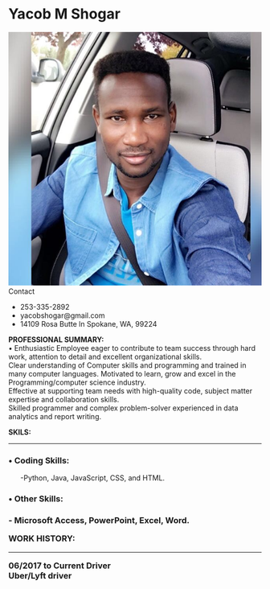 
<!DOCTYPE html>
<html>
<head>
    <meta Charset="UTF-8">
    <h1>Yacob M Shogar</h1>
    <title>Resume</title>
    <link rel="stylesheet" href="styles.css">
    <script src="https://kit.fontawesome.com/b99e675b6e.js"></script>

</head>
<body>

<div class="wrapper">
    <div class="resume">
        <div class="left">
            <div class="img-holder">
                <img src="res.png" alt="picture">
            </div>
        <div class="contact_wrap br"></div>
            <div class="title">Contact</div>
                <div class="contact">
                <ul>
                    <li>
                    <div class="li_wrap">
                        <div class="icon">
            <i class="fasfa-mobile-alt"></i>
                        </div>
        <div class="text">253-335-2892</div>
                    </div>
                    </li>
                    <li>
                    <div class="li_wrap">
                        <div class="icon">
<i class="fas fa-envelope"></i>
</div>
                        <div class="text">yacobshogar@gmail.com</div>
                    </div>
                    </li>
                    <li>
                    <div class="li_wrap">
                        <div class="icon">
<i class="fas fa-map-signs"></i>
</div>
                        <div class="text">14109 Rosa Butte ln Spokane, WA, 99224</div>
                    </div>
                    </li>
</div>
</div>
<div class="right">
<p> <Strong>PROFESSIONAL SUMMARY:</Strong><br>
     •	Enthusiastic Employee eager to contribute to team success through hard work,  attention to detail and excellent organizational skills.<br> Clear understanding of Computer skills and programming and trained in many computer languages. Motivated to learn, grow and excel in the Programming/computer science industry. <br> Effective at supporting team needs with high-quality code, subject matter expertise and collaboration skills.<br> Skilled programmer and complex problem-solver experienced in data analytics and report writing. </p>
            </div>


     
<p><Strong>SKILS:<hr></Strong><h3> • Coding Skills:</h3>
<ul><ls> -Python,</ls>
 Java, JavaScript, CSS, and HTML. 
</ul>
<h3> • Other Skills:<h3>
- Microsoft Access, PowerPoint, Excel, Word.

</p>
<p><Strong>WORK HISTORY:<hr></Strong>
06/2017 to Current	Driver<br>
                        <b>Uber/Lyft driver</b>
</body>
</htmle>
